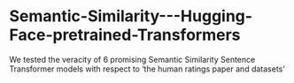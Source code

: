 # Semantic-Similarity---Hugging-Face-pretrained-Transformers
We tested the veracity of 6 promising Semantic Similarity Sentence Transformer models with respect to ‘the human ratings paper and datasets’ 
